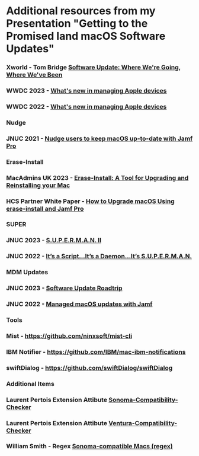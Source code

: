 # Additional resources from my Presentation "Getting to the Promised land macOS Software Updates"

### Xworld - Tom Bridge [Software Update: Where We're Going, Where We've Been](https://youtu.be/vH53uj-A6SQ?si=YmQmknAsxvpfZg8c)

### WWDC 2023 - [What's new in managing Apple devices](https://developer.apple.com/videos/play/wwdc2023/10040/)
### WWDC 2022 - [What's new in managing Apple devices](https://developer.apple.com/videos/play/wwdc2022/10045/)


### Nudge
### JNUC 2021 - [Nudge users to keep macOS up-to-date with Jamf Pro](https://www.jamf.com/resources/videos/nudge-users-to-keep-macos-up-to-date-with-jamf-pro/)

### Erase-Install
### MacAdmins UK 2023 - [Erase-Install: A Tool for Upgrading and Reinstalling your Mac](https://grahamrpugh.com/2023/05/14/macaduk-presentation-eraseinstall.html)
### HCS Partner White Paper - [How to Upgrade macOS Using erase-install and Jamf Pro](https://hcsonline.com/support/white-papers/how-to-upgrade-macos-using-erase-install-and-jamf-pro)

### SUPER
### JNUC 2023 - [S.U.P.E.R.M.A.N. II](https://www.jamf.com/resources/videos/supercharging-macos-updates/)
### JNUC 2022 - [It’s a Script…It’s a Daemon…It’s S.U.P.E.R.M.A.N.](https://www.jamf.com/resources/videos/its-a-script-its-a-daemon-its-superman/)

### MDM Updates
### JNUC 2023 - [Software Update Roadtrip](https://www.jamf.com/resources/videos/software-update-roadtrip-jnuc-2023/)
### JNUC 2022 - [Managed macOS updates with Jamf](https://www.jamf.com/blog/fundamentals-macos-updates-jnuc2022/)

### Tools
### Mist - https://github.com/ninxsoft/mist-cli
### IBM Notifier - https://github.com/IBM/mac-ibm-notifications
### swiftDialog - https://github.com/swiftDialog/swiftDialog

### Additional Items
### Laurent Pertois Extension Attibute [Sonoma-Compatibility-Checker](https://github.com/laurentpertois/Sonoma-Compatibility-Checker)
### Laurent Pertois Extension Attibute [Ventura-Compatibility-Checker](https://github.com/laurentpertois/Ventura-Compatibility-Checker)
### William Smith - Regex [Sonoma-compatible Macs (regex)](https://gist.github.com/talkingmoose/1b852e5d4fc8e76b4400ca2e4b3f3ad0)



